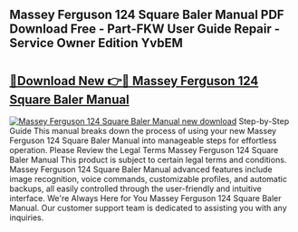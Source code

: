 ## Massey Ferguson 124 Square Baler Manual PDF Download Free - Part-FKW User Guide Repair - Service Owner Edition YvbEM

# <h2><a href="http://bc90219.oget.top/?id=Massey+Ferguson+124+Square+Baler+Manual">🔗Download New 👉🔴 Massey Ferguson 124 Square Baler Manual</a></h2>

[![Massey Ferguson 124 Square Baler Manual new download](https://i.imgur.com/5g1atiW.png)](http://bc90219.oget.top/?id=Massey+Ferguson+124+Square+Baler+Manual)
Step-by-Step Guide This manual breaks down the process of using your new Massey Ferguson 124 Square Baler Manual into manageable steps for effortless operation. Please Review the Legal Terms Massey Ferguson 124 Square Baler Manual This product is subject to certain legal terms and conditions. Massey Ferguson 124 Square Baler Manual advanced features include image recognition, voice commands, customizable profiles, and automatic backups, all easily controlled through the user-friendly and intuitive interface. We're Always Here for You Massey Ferguson 124 Square Baler Manual. Our customer support team is dedicated to assisting you with any inquiries.
